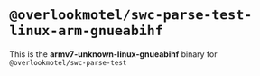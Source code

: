 # `@overlookmotel/swc-parse-test-linux-arm-gnueabihf`

This is the **armv7-unknown-linux-gnueabihf** binary for `@overlookmotel/swc-parse-test`
